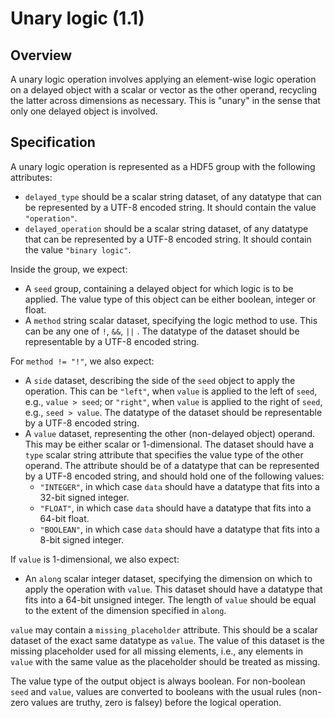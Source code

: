 

# Unary logic (1.1)

## Overview

A unary logic operation involves applying an element-wise logic operation on a delayed object with a scalar or vector as the other operand,
recycling the latter across dimensions as necessary.
This is "unary" in the sense that only one delayed object is involved.

## Specification

A unary logic operation is represented as a HDF5 group with the following attributes:

- `delayed_type` should be a scalar string dataset, of any datatype that can be represented by a UTF-8 encoded string.
  It should contain the value `"operation"`.
- `delayed_operation` should be a scalar string dataset, of any datatype that can be represented by a UTF-8 encoded string.
  It should contain the value `"binary logic"`.

Inside the group, we expect:

- A `seed` group, containing a delayed object for which logic is to be applied.
  The value type of this object can be either boolean, integer or float.
- A `method` string scalar dataset, specifying the logic method to use.
  This can be any one of `!`, `&&`, `||` .
  The datatype of the dataset should be representable by a UTF-8 encoded string.

For `method != "!"`, we also expect:

- A `side` dataset, describing the side of the `seed` object to apply the operation.
  This can be `"left"`, when `value` is applied to the left of `seed`, e.g., `value > seed`;
  or `"right"`, when `value` is applied to the right of `seed`, e.g., `seed > value`.
  The datatype of the dataset should be representable by a UTF-8 encoded string.
- A `value` dataset, representing the other (non-delayed object) operand.
  This may be either scalar or 1-dimensional.
  The dataset should have a `type` scalar string attribute that specifies the value type of the other operand. 
  The attribute should be of a datatype that can be represented by a UTF-8 encoded string, and should hold one of the following values:
  - `"INTEGER"`, in which case `data` should have a datatype that fits into a 32-bit signed integer.
  - `"FLOAT"`, in which case `data` should have a datatype that fits into a 64-bit float.
  - `"BOOLEAN"`, in which case `data` should have a datatype that fits into a 8-bit signed integer.

If `value` is 1-dimensional, we also expect:

- An `along` scalar integer dataset, specifying the dimension on which to apply the operation with `value`.
  This dataset should have a datatype that fits into a 64-bit unsigned integer.
  The length of `value` should be equal to the extent of the dimension specified in `along`.

`value` may contain a `missing_placeholder` attribute.
This should be a scalar dataset of the exact same datatype as `value`.
The value of this dataset is the missing placeholder used for all missing elements,
i.e., any elements in `value` with the same value as the placeholder should be treated as missing.

The value type of the output object is always boolean.
For non-boolean `seed` and `value`, values are converted to booleans with the usual rules (non-zero values are truthy, zero is falsey) before the logical operation.
